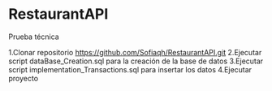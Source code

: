 # RestaurantAPI
Prueba técnica

1.Clonar repositorio https://github.com/Sofiaqh/RestaurantAPI.git
2.Ejecutar script dataBase_Creation.sql para la creación de la base de datos
3.Ejecutar script implementation_Transactions.sql para insertar los datos
4.Ejecutar proyecto

